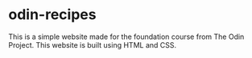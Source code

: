 # odin-recipes
This is a simple website made for the foundation course from The Odin Project.
This website is built using HTML and CSS.